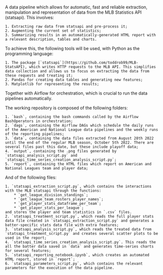 A data pipeline which allows for automatic, fast and reliable extraction, manipulation and representation of data from the MLB Statistics API (statsapi). This involves:

    1. Extracting raw data from statsapi and pre-process it;
    2. Augmenting the current set of statistics;
    3. Summarizing results in an automatically-generated HTML report with a relevant description, tables and charts.

To achieve this, the following tools will be used, with Python as the programming language:
    
    1. The package [`statsapi`](https://github.com/toddrob99/MLB-StatsAPI), which writes HTTP requests to the MLB API. This simplifies data collection and allows us to focus on extracting the data from these requests and treating it;
    2. Pandas for creating data tables and generating new features;
    3. Matplotlib for representing the results;

Together with Airflow for orchestration, which is crucial to run the data pipelines automatically.

The working repository is composed of the following folders:

    1. `bash`, containing the bash commands called by the Airflow BashOperators in orchestration;
    2. `dags`, containing the Airflow DAGs which schedule the daily runs of the American and National League data pipelines and the weekly runs of the reporting pipelines;
    3. `data`, containing the data files extracted from August 28th 2022 until the end of the regular MLB season, October 5th 2022. There are several files past this date, but these include playoff data;
    4. `output`, containing the .png files generated by `statsapi_analysis_script.py` and `statsapi_time_series_creation_analysis_script.py`;
    5. `report`, containing the HTML files which report on American and National Leagues team and player data;

And of the following files:

    1. `statsapi_extraction_script.py`, which contains the interactions with the MLB statsapi through the functions:
        * `get_league_division_standings`;
        * `get_league_team_rosters_player_names`;
        * `get_player_stats_dataframe_per_team`;
        * `get_player_stats_per_league`;
    and stores the player and team statistics in `.csv` files.
    2. `statsapi_treatment_script.py`, which reads the full player stats data file created in `statsapi_extraction_script.py` and generates a batter-specific stats data file with extra features;
    3. `statsapi_analysis_script.py`, which reads the treated data from `statsapi_treatment_script.py` and creates several scatter plots to be used in the report;
    4. `statsapi_time_series_creation_analysis_script.py`. This reads the all the batter data saved in `data` and generates time-series charts for several features;
    5. `statsapi_reporting_notebook.ipynb`, which creates an automated HTML report, stored in `report`;
    6. `statsapi_parameters_script.py`, which contains the relevant parameters for the execution of the data pipeline.
